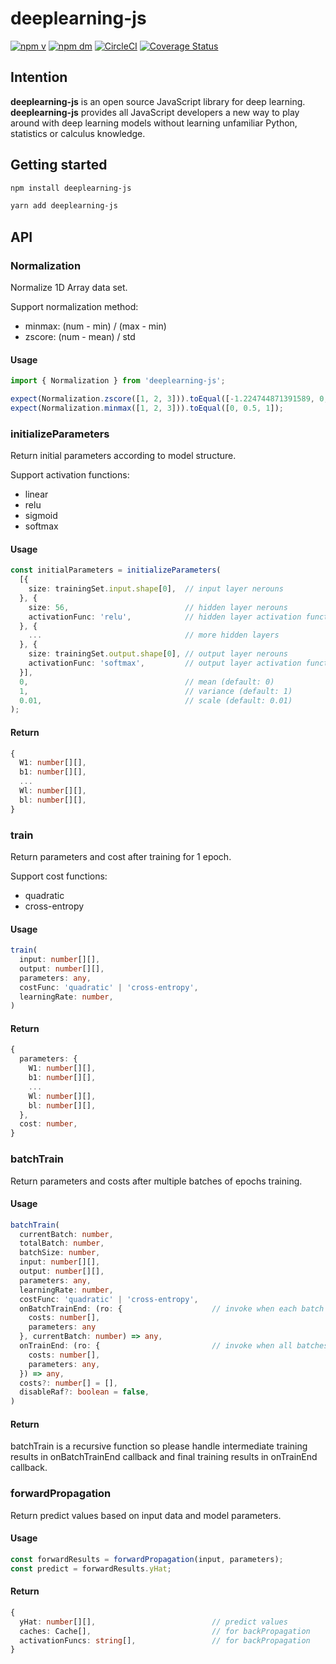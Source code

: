 # deeplearning-js
[![npm v](https://img.shields.io/npm/v/deeplearning-js.svg)](https://www.npmjs.com/package/deeplearning-js)
[![npm dm](https://img.shields.io/npm/dm/deeplearning-js.svg)](https://www.npmjs.com/package/deeplearning-js)
[![CircleCI](https://circleci.com/gh/AlanWei/deeplearning-js.svg?style=shield)](https://circleci.com/gh/AlanWei/deeplearning-js)
[![Coverage Status](https://coveralls.io/repos/github/AlanWei/deeplearning-js/badge.svg?branch=master)](https://coveralls.io/github/AlanWei/deeplearning-js?branch=master)
<a id="intention"></a>
## Intention
**deeplearning-js** is an open source JavaScript library for deep learning. **deeplearning-js** provides all JavaScript developers a new way to play around with deep learning models without learning unfamiliar Python, statistics or calculus knowledge.

<a id="gettingstarted"></a>
## Getting started
~~~~bash
npm install deeplearning-js
~~~~

~~~~bash
yarn add deeplearning-js
~~~~

<a id="api"></a>
## API
<a id="normalization"></a>
### Normalization
Normalize 1D Array data set.

Support normalization method:

* minmax: (num - min) / (max - min)
* zscore: (num - mean) / std

#### Usage
~~~~typescript
import { Normalization } from 'deeplearning-js';

expect(Normalization.zscore([1, 2, 3])).toEqual([-1.224744871391589, 0, 1.224744871391589]);
expect(Normalization.minmax([1, 2, 3])).toEqual([0, 0.5, 1]);
~~~~

<a id="initializeparameters"></a>
### initializeParameters
Return initial parameters according to model structure.

Support activation functions:

* linear
* relu
* sigmoid
* softmax

#### Usage
~~~~typescript
const initialParameters = initializeParameters(
  [{
    size: trainingSet.input.shape[0],  // input layer nerouns
  }, {
    size: 56,                          // hidden layer nerouns
    activationFunc: 'relu',            // hidden layer activation function
  }, {
    ...                                // more hidden layers
  }, {
    size: trainingSet.output.shape[0], // output layer nerouns
    activationFunc: 'softmax',         // output layer activation function
  }],
  0,                                   // mean (default: 0)
  1,                                   // variance (default: 1)
  0.01,                                // scale (default: 0.01)
);
~~~~

#### Return
~~~~typescript
{
  W1: number[][],
  b1: number[][],
  ...
  Wl: number[][],
  bl: number[][],
}
~~~~

<a id="train"></a>
### train
Return parameters and cost after training for 1 epoch.

Support cost functions:

* quadratic
* cross-entropy

#### Usage
~~~~typescript
train(
  input: number[][],
  output: number[][],
  parameters: any,
  costFunc: 'quadratic' | 'cross-entropy',
  learningRate: number,
)
~~~~

#### Return
~~~~typescript
{
  parameters: {
    W1: number[][],
    b1: number[][],
    ...
    Wl: number[][],
    bl: number[][],
  },
  cost: number,
}
~~~~

<a id="batchtrain"></a>
### batchTrain
Return parameters and costs after multiple batches of epochs training.

#### Usage
~~~~typescript
batchTrain(
  currentBatch: number,
  totalBatch: number,
  batchSize: number,
  input: number[][],
  output: number[][],
  parameters: any,
  learningRate: number,
  costFunc: 'quadratic' | 'cross-entropy',
  onBatchTrainEnd: (ro: {                    // invoke when each batch training ends
    costs: number[],
    parameters: any
  }, currentBatch: number) => any,
  onTrainEnd: (ro: {                         // invoke when all batches training ends
    costs: number[],
    parameters: any,
  }) => any,
  costs?: number[] = [],
  disableRaf?: boolean = false,
)
~~~~

#### Return
batchTrain is a recursive function so please handle intermediate training results in onBatchTrainEnd callback and final training results in onTrainEnd callback.

<a id="forwardpropagation"></a>
### forwardPropagation
Return predict values based on input data and model parameters.

#### Usage
~~~~typescript
const forwardResults = forwardPropagation(input, parameters);
const predict = forwardResults.yHat;
~~~~

#### Return
~~~~typescript
{
  yHat: number[][],                          // predict values
  caches: Cache[],                           // for backPropagation
  activationFuncs: string[],                 // for backPropagation
}
~~~~